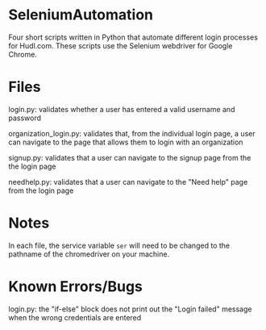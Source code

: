 # SeleniumAutomation
Four short scripts written in Python that automate different login processes for Hudl.com. These scripts use the Selenium webdriver for Google Chrome.

# Files 
login.py: validates whether a user has entered a valid username and password

organization_login.py: validates that, from the individual login page, a user can navigate to the page that allows them to login with an organization

signup.py: validates that a user can navigate to the signup page from the the login page

needhelp.py: validates that a user can navigate to the "Need help" page from the login page

# Notes
In each file, the service variable `ser` will need to be changed to the pathname of the chromedriver on your machine. 

# Known Errors/Bugs
login.py: the "if-else" block does not print out the "Login failed" message when the wrong credentials are entered
